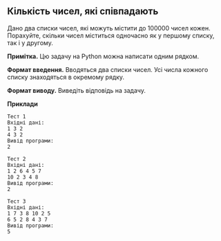 ## Кількість чисел, які співпадають  
Дано два списки чисел, які можуть містити до 100000 чисел кожен. Порахуйте, скільки чисел 
міститься одночасно як у першому списку, так і у другому.

**Примітка.** Цю задачу на Python можна написати одним рядком.

**Формат введення.** Вводяться два списки чисел. Усі числа кожного списку знаходяться в окремому рядку.

**Формат виводу.** Виведіть відповідь на задачу.

**Приклади**
```
Тест 1
Вхідні дані:
1 3 2
4 3 2
Вивід програми:
2

Тест 2
Вхідні дані:
1 2 6 4 5 7
10 2 3 4 8
Вивід програми:
2

Тест 3
Вхідні дані:
1 7 3 8 10 2 5
6 5 2 8 4 3 7
Вивід програми:
5
```